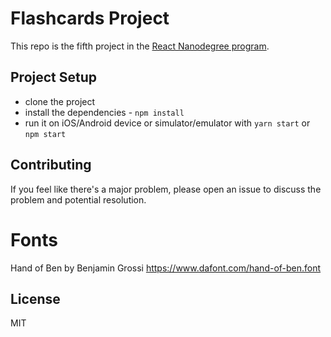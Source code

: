 # Flashcards Project

This repo is the fifth project in the [React Nanodegree program](https://www.udacity.com/course/react-nanodegree--nd019).

## Project Setup

* clone the project
* install the dependencies - `npm install`
* run it on iOS/Android device or simulator/emulator with `yarn start` or `npm start`

## Contributing

If you feel like there's a major problem, please open an issue to discuss the problem and potential resolution.

# Fonts
Hand of Ben by Benjamin Grossi
https://www.dafont.com/hand-of-ben.font

## License

MIT